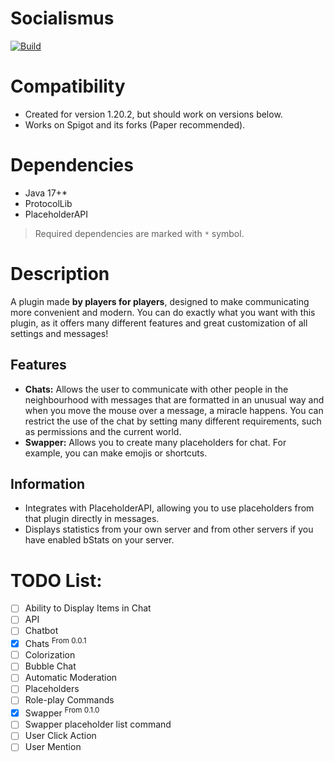 # Socialismus

[![Build](https://github.com/whereareiam/Socialismus/actions/workflows/maven-publish.yml/badge.svg)](https://github.com/whereareiam/Socialismus/actions/workflows/maven-publish.yml)

# Compatibility

- Created for version 1.20.2, but should work on versions below.
- Works on Spigot and its forks (Paper recommended).

# Dependencies

- Java 17+*
- ProtocolLib
- PlaceholderAPI

> Required dependencies are marked with ```*``` symbol.

# Description

A plugin made **by players for players**, designed to make communicating more convenient and modern. You can do exactly
what
you want with this plugin, as it offers many different features and great customization of all settings and messages!

## Features

- **Chats:** Allows the user to communicate with other people in the neighbourhood with messages that are formatted in
  an unusual way and when you move the mouse over a message, a miracle happens. You can restrict the use of the chat by
  setting many different requirements, such as permissions and the current world.
- **Swapper:** Allows you to create many placeholders for chat. For example, you can make emojis or shortcuts.

## Information

- Integrates with PlaceholderAPI, allowing you to use placeholders from that plugin directly in messages.
- Displays statistics from your own server and from other servers if you have enabled bStats on your server.

# TODO List:

- [ ] Ability to Display Items in Chat
- [ ] API
- [ ] Chatbot
- [x] Chats <sup>From 0.0.1
- [ ] Colorization
- [ ] Bubble Chat
- [ ] Automatic Moderation
- [ ] Placeholders
- [ ] Role-play Commands
- [x] Swapper <sup>From 0.1.0
- [ ] Swapper placeholder list command
- [ ] User Click Action
- [ ] User Mention
